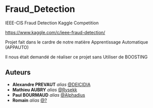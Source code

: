 # Fraud_Detection
IEEE-CIS Fraud Detection Kaggle Competition

https://www.kaggle.com/c/ieee-fraud-detection/

Projet fait dans le cardre de notre matière Apprentissage Automatique (APPAUTO)

Il nous était demandé de réaliser ce projet sans Utiliser de BOOSTING


## Auteurs

* **Alexandre PREVAUT** _alias_ [@DEICIDIA](https://github.com/DEICIDIA)
* **Mathieu AUBRY** _alias_ [@Rysekk](https://github.com/rezatera854)
* **Paul BOURMAUD** _alias_ [@Alphadius](https://github.com/Alphadius)
* **Romain** _alias_ [@?](https://github.com/Alphadius)
